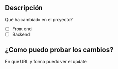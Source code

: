 ## Descripción
Qué ha cambiado en el proyecto?

- [ ] Front end
- [ ] Backend

## ¿Como puedo probar los cambios?
En que URL y forma puedo ver el update
